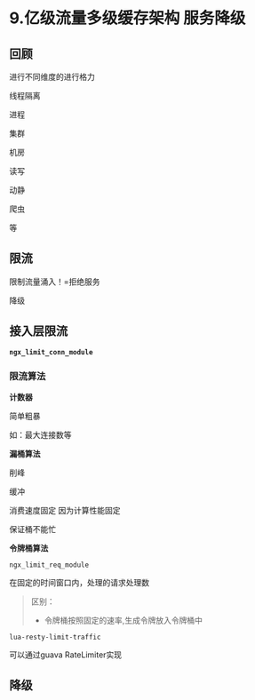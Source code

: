 # 9.亿级流量多级缓存架构 服务降级

## 回顾

进行不同维度的进行格力

线程隔离

进程

集群

机房

读写

动静

爬虫

等



## 限流

限制流量涌入！=拒绝服务



降级

## 接入层限流

**`ngx_limit_conn_module`**





### 限流算法

**计数器**

简单粗暴

如：最大连接数等



**漏桶算法**

削峰

缓冲

消费速度固定 因为计算性能固定

保证桶不能忙



**令牌桶算法**

`ngx_limit_req_module`

在固定的时间窗口内，处理的请求处理数



> 区别：
>
> - 令牌桶按照固定的速率,生成令牌放入令牌桶中





`lua-resty-limit-traffic`







可以通过guava RateLimiter实现

## 降级

